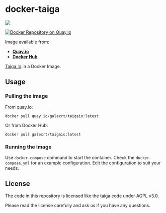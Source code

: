 # docker-taiga
[![](https://images.microbadger.com/badges/image/galexrt/taigaio.svg)](https://microbadger.com/images/galexrt/taigaio "Get your own image badge on microbadger.com")

[![Docker Repository on Quay.io](https://quay.io/repository/galexrt/taigaio/status "Docker Repository on Quay.io")](https://quay.io/repository/galexrt/zulip)

Image available from:
* [**Quay.io**](https://quay.io/repository/galexrt/taigaio)
* [**Docker Hub**](https://hub.docker.com/r/galexrt/taigaio)

[Taiga.Io](https://taiga.io/) in a Docker Image.

## Usage
### Pulling the image
From quay.io:
```
docker pull quay.io/galexrt/taigaio:latest
```
Or from Docker Hub:
```
docker pull galexrt/taigaio:latest
```

### Running the image
Use `docker-compose` command to start the container.
Check the `docker-compose.yml` for an example configuration.
Edit the configuration to suit your needs.

## License
The code in this repository is licensed like the taiga code under AGPL v3.0.

Please read the license carefully and ask us if you have any questions.

